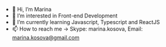 - 👋 Hi, I’m Marina
- 👀 I’m interested in Front-end Development
- 🌱 I’m currently learning Javascript, Typescript and ReactJS
- 📫 How to reach me -> Skype: marina.kosova, Email: marina.kosova@gmail.com
